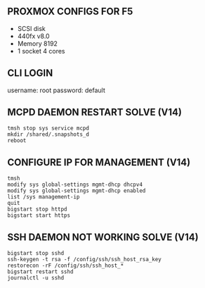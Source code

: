 
## PROXMOX CONFIGS FOR F5 

* SCSI disk 
* 440fx v8.0
* Memory 8192
* 1 socket 4 cores

## CLI LOGIN

username: root
password: default

## MCPD DAEMON RESTART SOLVE  (V14)

    tmsh stop sys service mcpd
    mkdir /shared/.snapshots_d
    reboot

## CONFIGURE IP FOR MANAGEMENT  (V14)
    tmsh
    modify sys global-settings mgmt-dhcp dhcpv4
    modify sys global-settings mgmt-dhcp enabled
    list /sys management-ip
    quit
    bigstart stop httpd
    bigstart start https


## SSH DAEMON NOT WORKING SOLVE (V14)

    bigstart stop sshd
    ssh-keygen -t rsa -f /config/ssh/ssh_host_rsa_key
    restorecon -rF /config/ssh/ssh_host_*
    bigstart restart sshd 
    journalctl -u sshd


